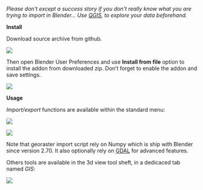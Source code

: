 *Please don't except a success story if you don't really know what you are trying to import in Blender... Use [QGIS](http://www.qgis.org), to explore your data beforehand.*

**Install**

Download source archive from github.

![](https://raw.githubusercontent.com/wiki/domlysz/blenderGIS/images/install_git_download.jpg)

Then open Blender User Preferences and use **Install from file** option to install the addon from downloaded zip. Don’t forget to enable the addon and save settings.

![](https://raw.githubusercontent.com/wiki/domlysz/blenderGIS/images/install_from_file.jpg)

**Usage**

*Import/export* functions are available within the standard menu:

![](https://raw.githubusercontent.com/wiki/domlysz/blenderGIS/images/menu_import.jpg)

![](https://raw.githubusercontent.com/wiki/domlysz/blenderGIS/images/menu_export.jpg)

Note that georaster import script rely on Numpy which is ship with Blender since version 2.70. It also optionally rely on [GDAL](https://github.com/domlysz/BlenderGIS/wiki/How-to-install-GDAL) for advanced features.

Others tools are available in the 3d view tool sheft, in a dedicaced tab named *GIS*:

![](https://raw.githubusercontent.com/wiki/domlysz/blenderGIS/images/install_tools_tab_gis.jpeg)
